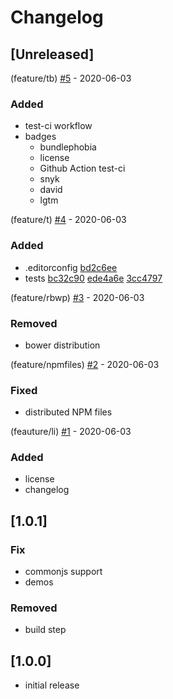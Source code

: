 # Changelog

## [Unreleased]

(feature/tb) [#5](https://github.com/noeldelgado/psd-guides/pull/5) - 2020-06-03
### Added
- test-ci workflow
- badges
  - bundlephobia
  - license
  - Github Action test-ci
  - snyk
  - david
  - lgtm

(feature/t) [#4](https://github.com/noeldelgado/psd-guides/pull/4) - 2020-06-03
### Added
- .editorconfig [bd2c6ee](https://github.com/noeldelgado/psd-guides/commit/bd2c6eeca7141092c3aedcada29bb745e6c4bdcf)
- tests [bc32c90](https://github.com/noeldelgado/psd-guides/commit/bc32c90e41b6b5527d629d7c72aa9828bbade25e) [ede4a6e](https://github.com/noeldelgado/psd-guides/commit/ede4a6e5c4f5d9aec517a7993d2969a817f0be46) [3cc4797](https://github.com/noeldelgado/psd-guides/commit/3cc47973472edcaa9203778cc20af5fcb0561a30)

(feature/rbwp) [#3](https://github.com/noeldelgado/psd-guides/pull/3) - 2020-06-03
### Removed
- bower distribution

(feature/npmfiles) [#2](https://github.com/noeldelgado/psd-guides/pull/2) - 2020-06-03
### Fixed
- distributed NPM files

(feauture/li) [#1](https://github.com/noeldelgado/psd-guides/pull/1) - 2020-06-03
### Added
- license
- changelog

## [1.0.1]
### Fix
- commonjs support
- demos

### Removed
- build step

## [1.0.0]
- initial release

[0.1.1]: https://github.com/noeldelgado/psd-guides/compare/v1.0.0...v1.0.1
[0.1.0]: https://github.com/noeldelgado/psd-guides/releases/tag/v1.0.0
